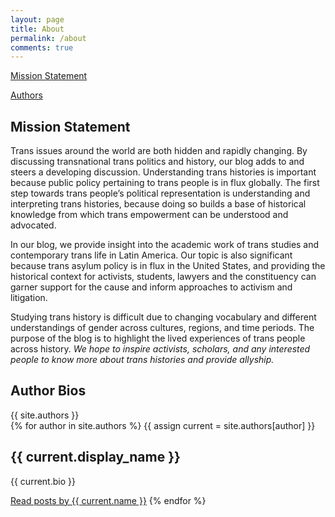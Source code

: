 ```yaml
---
layout: page
title: About
permalink: /about
comments: true
---
```


[Mission Statement](#mission)

[Authors](#authors)

<h2 id="mission">
Mission Statement
</h2>

<div>
<p>
Trans issues around the world are both hidden and rapidly changing. By discussing transnational trans politics and history, our blog adds to and steers a developing discussion. Understanding trans histories is important because public policy pertaining to trans people is in flux globally. The first step towards trans people’s political representation is understanding and interpreting trans histories, because doing so builds a base of historical knowledge from which trans empowerment can be understood and advocated.
</p>
<p>
In our blog, we provide insight into the academic work of trans studies and contemporary trans life in Latin America. Our topic is also significant because trans asylum policy is in flux in the United States, and providing the historical context for activists, students, lawyers and the constituency can garner support for the cause and inform approaches to activism and litigation. 
</p>
<p>
Studying trans history is difficult due to changing vocabulary and different understandings of gender across cultures, regions, and time periods. The purpose of the blog is to highlight the lived experiences of trans people across history.<em> We hope to inspire activists, scholars, and any interested people to know more about trans histories and provide allyship. </em>
</p>
</div>

<h2 id="authors">
Author Bios
</h2>
{{ site.authors }}
<div>
  {% for author in site.authors %}
    {{ assign current = site.authors[author] }}
      <h2>{{ current.display_name }}</h2>
      <p>{{ current.bio }}</p>
      <a href="{{ site.baseurl }}/{{ current.name }}">Read posts by {{ current.name }}</a>
  {% endfor %}
</div>
